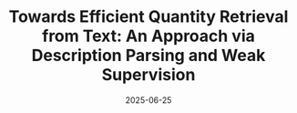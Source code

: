 ---
title: "Towards Efficient Quantity Retrieval from Text: An Approach via Description Parsing and Weak Supervision"
collection: publications
permalink: /publication/2025-06-25-DEXA-QuantRetrieval
excerpt: 'Retrieving quantities from a corpus via description'
date: 2025-06-25
venue: 'DEXA'
paperurl: ''
citation: 'Yixuan Cao, Zhengrong Chen, Chengxuan Xia, Kun Wu, and Ping Luo. Towards Efficient Quantity Retrieval from Text: An Approach via Description Parsing and Weak Supervision. In DEXA, 2025.'
---